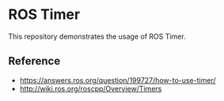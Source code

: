 # ROS Timer

This repository demonstrates the usage of ROS Timer.

## Reference

- https://answers.ros.org/question/199727/how-to-use-timer/  
- http://wiki.ros.org/roscpp/Overview/Timers  
